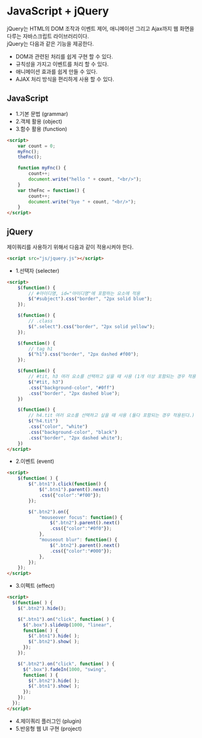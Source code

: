 # JavaScript + jQuery
jQuery는 HTML의 DOM 조작과 이벤트 제어, 애니메이션 그리고 Ajax까지 웹 화면을 다루는 자바스크립트 라이브러리이다.<br/>
jQuery는 다음과 같은 기능을 제공한다.
* DOM과 관련된 처리를 쉽게 구현 할 수 있다.
* 규칙성을 가지고 이벤트를 처리 할 수 있다.
* 애니메이션 효과를 쉽게 만들 수 있다.
* AJAX 처리 방식을 편리하게 사용 할 수 있다.

## JavaScript
* 1.기본 문법 (grammar)
* 2.객체 활용 (object)
* 3.함수 활용 (function)
```html
<script>
    var count = 0;
    myFnc();
    theFnc();

    function myFnc() {
        count++;
        document.write("hello " + count, "<br/>");
    }
    var theFnc = function() {
        count++;
        document.write("bye " + count, "<br/>");
    }
</script>
```

## jQuery
제이쿼리를 사용하기 위해서 다음과 같이 적용시켜야 한다.
```html
<script src="js/jquery.js"></script>
```
* 1.선택자 (selecter)
```html
<script>
    $(function() {
        // #아이디명, id="아이디명"에 포함하는 요소에 적용
        $("#subject").css("border", "2px solid blue");
    });

    $(function() {
        // .class
        $(".select").css("border", "2px solid yellow");
    });

    $(function() {
        // tag h1
        $("h1").css("border", "2px dashed #f00");
    });

    $(function() {
        // #tit, h3 여러 요소를 선택하고 싶을 때 사용 (1개 이상 포함되는 경우 적용된다.)
        $("#tit, h3")
        .css("background-color", "#0ff")
        .css("border", "2px dashed blue");
    })

    $(function() {
        // h4.tit 여러 요소를 선택하고 싶을 때 사용 (둘다 포함되는 경우 적용된다.)
        $("h4.tit")
        .css("color", "white")
        .css("background-color", "black")
        .css("border", "2px dashed white");
    })
</script>
```
* 2.이벤트 (event)
```html
<script>
    $(function( ) {
        $(".btn1").click(function() {
            $(".btn1").parent().next()
            .css({"color":"#f00"});
        });

        $(".btn2").on({
            "mouseover focus": function() {
                $(".btn2").parent().next()
                .css({"color":"#0f0"});
            },
            "mouseout blur": function() {
                $(".btn2").parent().next()
                .css({"color":"#000"});
            },
        });   
    });
</script>
```
* 3.이펙트 (effect)
```html
<script>
  $(function( ) {
    $(".btn2").hide();

    $(".btn1").on("click", function( ) {
      $(".box").slideUp(1000, "linear", 
      function( ) {
        $(".btn1").hide( );
        $(".btn2").show( );
      });
    });

    $(".btn2").on("click", function( ) {
      $(".box").fadeIn(1000, "swing", 
      function( ) {
        $(".btn2").hide( );
        $(".btn1").show( );
      });
    });
  });
</script>
```
* 4.제이쿼리 플러그인 (plugin)
* 5.반응형 웹 UI 구현 (project)
